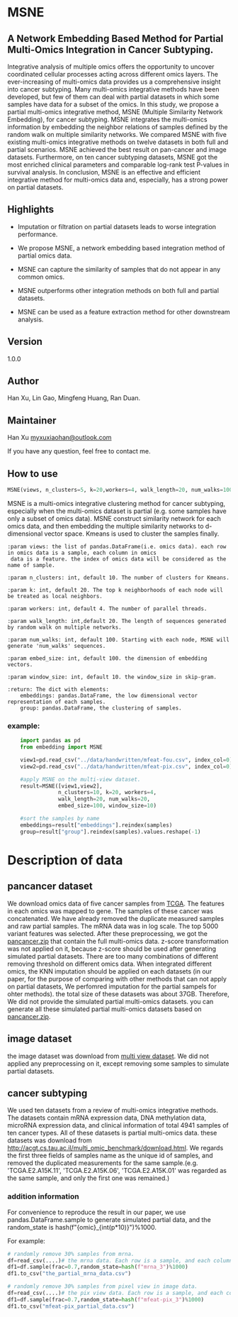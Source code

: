 # MSNE

## A Network Embedding Based Method for Partial Multi-Omics Integration in Cancer Subtyping.

Integrative analysis of multiple omics offers the opportunity to uncover coordinated cellular processes acting across different omics layers. The ever-increasing of multi-omics data provides us a comprehensive insight into cancer subtyping. Many multi-omics integrative methods have been developed, but few of them can deal with partial datasets in which some samples have data for a subset of the omics. In this study, we propose a partial multi-omics integrative method, MSNE (Multiple Similarity Network Embedding), for cancer subtyping. MSNE integrates the multi-omics information by embedding the neighbor relations of samples defined by the random walk on multiple similarity networks. We compared MSNE with five existing multi-omics integrative methods on twelve datasets in both full and partial scenarios. MSNE achieved the best result on pan-cancer and image datasets. Furthermore, on ten cancer subtyping datasets, MSNE got the most enriched clinical parameters and comparable log-rank test P-values in survival analysis. In conclusion, MSNE is an effective and efficient integrative method for multi-omics data and, especially, has a strong power on partial datasets.

## Highlights

* Imputation or filtration on partial datasets leads to worse integration performance.

* We propose MSNE, a network embedding based integration method of partial omics data.

* MSNE can capture the similarity of samples that do not appear in any common omics.

* MSNE outperforms other integration methods on both full and partial datasets.

* MSNE can be used as a feature extraction method for other downstream analysis.


## Version

1.0.0

## Author

Han Xu, Lin Gao, Mingfeng Huang, Ran Duan.

## Maintainer

Han Xu <myxuxiaohan@outlook.com>

If you have any question, feel free to contact me.

## How to use
```python
MSNE(views, n_clusters=5, k=20,workers=4, walk_length=20, num_walks=100, embed_size=100, window_size=10)
```
MSNE is a multi-omics integrative clustering method for cancer subtyping, especially when the
multi-omics dataset is partial (e.g. some samples have only a subset of omics data). MSNE construct
similarity network for each omics data, and then embedding the multiple similarity networks to
d-dimensional vector space. Kmeans is used to cluster the samples finally.

    :param views: the list of pandas.DataFrame(i.e. omics data). each row in omics data is a sample, each column in omics
     data is a feature. the index of omics data will be considered as the name of sample.

    :param n_clusters: int, default 10. The number of clusters for Kmeans.

    :param k: int, default 20. The top k neighborhoods of each node will be treated as local neighbors.

    :param workers: int, default 4. The number of parallel threads.

    :param walk_length: int,default 20. The length of sequences generated by random walk on multiple networks.

    :param num_walks: int, default 100. Starting with each node, MSNE will generate 'num_walks' sequences.

    :param embed_size: int, default 100. the dimension of embedding vectors.

    :param window_size: int, default 10. the window_size in skip-gram.

    :return: The dict with elements:
        embeddings: pandas.DataFrame, the low dimensional vector representation of each samples.
        group: pandas.DataFrame, the clustering of samples.

### example:
```python
    import pandas as pd
    from embedding import MSNE

    view1=pd.read_csv("../data/handwritten/mfeat-fou.csv", index_col=0)
    view2=pd.read_csv("../data/handwritten/mfeat-pix.csv", index_col=0)

    #apply MSNE on the multi-view dataset.
    result=MSNE([view1,view2],
                n_clusters=10, k=20, workers=4,
                walk_length=20, num_walks=20,
                embed_size=100, window_size=10)

    #sort the samples by name
    embeddings=result["embeddings"].reindex(samples)
    group=result["group"].reindex(samples).values.reshape(-1)
```


# Description of data
## pancancer dataset
We download omics data of five cancer samples from [TCGA](https://portal.gdc.cancer.gov/). The features in each omics was mapped to gene. The samples of these cancer was concatenated. We have already removed the duplicate measured samples and raw partial samples. The mRNA data was in log scale. The top 5000 variant features was selected. After these preprocessing, we got the [pancancer.zip](https://github.com/xuxiaohan/MSNE/tree/master/data/pancacer/pancancer.zip) that contain the full multi-omics data. z-score transformation was not applied on it, because z-score should be used after generating simulated partial datasets.
There are too many combinations of different removing threshold on different omics data. When integrated different omics, the KNN imputation should be applied on each datasets (in our paper, for the purpose of comparing with other methods that can not apply on partial datasets, We perfomred imputation for the partial sampels for ohter methods). the total size of these datasets was about 37GB. Therefore, We did not provide the simulated partial multi-omics datasets.
you can generate all these simulated partial multi-omics datasets based on [pancancer.zip](https://github.com/xuxiaohan/MSNE/tree/master/data/pancacer/pancancer.zip).

## image dataset
the image dataset was download from [multi view dataset](https://archive.ics.uci.edu/ml/datasets/Multiple+Features). We did not applied any preprocessing on it, except removing some samples to simulate partial datasets.

## cancer subtyping
We used ten datasets from a review of multi-omics integrative methods. The datasets contain mRNA expression data, DNA methylation data, microRNA expression data, and clinical information of total 4941 samples of ten cancer types. All of these datasets is partial multi-omics data. these datasets was download from http://acgt.cs.tau.ac.il/multi_omic_benchmark/download.html. We regards the first three fields of samples name as the unique id of samples, and removed the duplicated measurements for the same sample.(e.g. 'TCGA.E2.A15K.11', 'TCGA.E2.A15K.06', 'TCGA.E2.A15K.01' was regarded as the same sample, and only the first one was remained.)


### addition information

For convenience to reproduce the result in our paper, we use pandas.DataFrame.sample to generate simulated partial data, and the random_state is hash(f"{omic}_{int(p*10)}")%1000.

For example: 
```python
# randomly remove 30% samples from mrna.
df=read_csv(....)# the mrna data. Each row is a sample, and each column is a feature.
df1=df.sample(frac=0.7,random_state=hash(f"mrna_3")%1000)
df1.to_csv("the_partial_mrna_data.csv")

# randomly remove 30% samples from pixel view in image data.
df=read_csv(....)# the pix view data. Each row is a sample, and each column is a feature.
df1=df.sample(frac=0.7,random_state=hash(f"mfeat-pix_3")%1000)
df1.to_csv("mfeat-pix_partial_data.csv")

```

